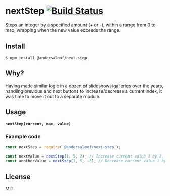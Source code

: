 # nextStep [![Build Status](https://travis-ci.org/andersaloof/next-step.svg?branch=master)](https://travis-ci.org/andersaloof/next-step)

Steps an integer by a specified amount (+ or -), within a range from 0 to max, wrapping when the new value exceeds the range.

## Install

```
$ npm install @andersaloof/next-step
```

## Why?

Having made similar logic in a dozen of slideshows/galleries over the years, handling previous and next buttons to increase/decrease a current index, it was time to move it out to a separate module.

## Usage

**`nextStep(current, max, value)`**


### Example code

```js
const nextStep = require('@andersaloof/next-step');

const nextValue = nextStep(1, 5, 2); // Increase current value 1 by 2, returns 3;
const anotherValue = nextStep(1, 5, -3); // Decrease current value 1 by -3, with a max value of 5, returns 4;
```

## License

MIT
